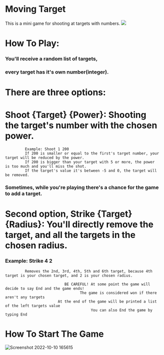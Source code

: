 # Moving Target
This is a mini game for shooting at targets with numbers.
<a href="https://replit.com/@PlayerDMGAMING/Moving-Target?v=1"><img src="https://user-images.githubusercontent.com/112943652/194871637-11f15dc0-c174-406e-936f-816ec2398011.png" /></a>

# How To Play:
                                                                                                        
###           You'll receive a random list of targets,                                                                                       
###           every target has it's own number(integer).                                                                                     
                                                                                                                                          
#           There are three options:                                                                                                       
#             Shoot {Target} {Power}: Shooting the target's number with the chosen power.                                                    
             Example: Shoot 1 200                                                                                                           
             If 200 is smaller or equal to the first's target number, your target will be reduced by the power.                            
             If 200 is bigger than your target with 5 or more, the power is too much and you'll miss the shot.                              
             If the target's value it's between -5 and 0, the target will be removed.                                                       
###          Sometimes, while you're playing there's a chance for the game to add a target.                                                
#           Second option, Strike {Target} {Radius}: You'll directly remove the target, and all the targets in the chosen radius.       
###             Example: Strike 4 2                                                                                                           
             Removes the 2nd, 3rd, 4th, 5th and 6th target, because 4th target is your chosen target, and 2 is your chosen radius.          
                                                                                                                                          
                               BE CAREFUL! At some point the game will decide to say End and the game ends!                                
                                      The game is considered won if there aren't any targets                                              
                            At the end of the game will be printed a list of the left targets value                                       
                                           You can also End the game by typing End 


# How To Start The Game
![Screenshot 2022-10-10 165615](https://user-images.githubusercontent.com/112943652/194885694-a834ccde-d0d9-4a18-b521-c0ad68a41b1b.png)
